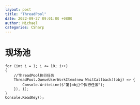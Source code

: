```yaml
---
layout: post
title: "ThreadPool"
date: 2022-09-27 09:01:00 +0800
author: Michael
categories: CSharp
---
```


# 现场池
    for (int i = 1; i <= 10; i++)
    {
        //ThreadPool执行任务
        ThreadPool.QueueUserWorkItem(new WaitCallback((obj) => {
            Console.WriteLine($"第{obj}个执行任务");
        }), i);
    }
    Console.ReadKey();
